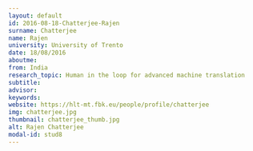 ```yaml
---
layout: default 
id: 2016-08-18-Chatterjee-Rajen
surname: Chatterjee
name: Rajen
university: University of Trento
date: 18/08/2016
aboutme: 
from: India
research_topic: Human in the loop for advanced machine translation
subtitle: 
advisor: 
keywords: 
website: https://hlt-mt.fbk.eu/people/profile/chatterjee
img: chatterjee.jpg
thumbnail: chatterjee_thumb.jpg
alt: Rajen Chatterjee
modal-id: stud8
---
```

